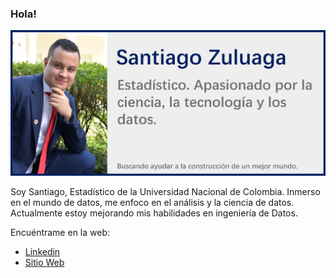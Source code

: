 ### Hola!

![Banner Santiago Zuluaga](banner-github.png)

Soy Santiago, Estadístico de la Universidad Nacional de Colombia. Inmerso en el mundo de datos, me enfoco en el análisis y la ciencia de datos. Actualmente estoy mejorando  mis habilidades en ingeniería de Datos.

Encuéntrame en la web:

- [Linkedin](https://www.linkedin.com/in/santiago-zuluaga-ayala/)
- [Sitio Web](https://santiagozuluagaa.github.io/web/)


<!--
**santiagozuluagaa/santiagozuluagaa** is a ✨ _special_ ✨ repository because its `README.md` (this file) appears on your GitHub profile.
Here are some ideas to get you started:

- 🔭 I’m currently working on ...
- 🌱 I’m currently learning ...
- 👯 I’m looking to collaborate on ...
- 🤔 I’m looking for help with ...
- 💬 Ask me about ...
- 📫 How to reach me: ...
- 😄 Pronouns: ...
- ⚡ Fun fact: ...
-->
